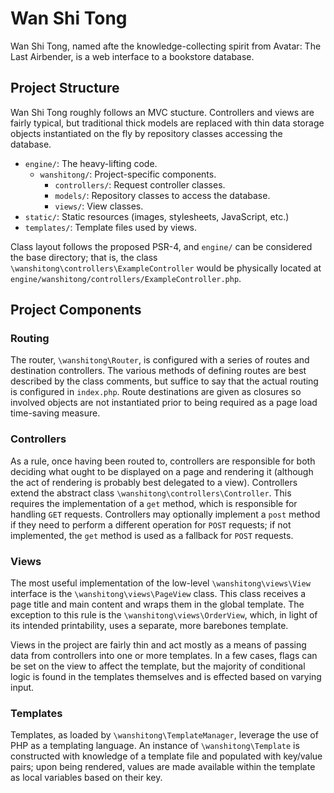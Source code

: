 Wan Shi Tong
============

Wan Shi Tong, named afte the knowledge-collecting spirit from Avatar: The Last
Airbender, is a web interface to a bookstore database.

Project Structure
-----------------

Wan Shi Tong roughly follows an MVC stucture. Controllers and views are fairly
typical, but traditional thick models are replaced with thin data storage
objects instantiated on the fly by repository classes accessing the database.

* `engine/`: The heavy-lifting code.
    * `wanshitong/`: Project-specific components.
        * `controllers/`: Request controller classes.
        * `models/`: Repository classes to access the database.
        * `views/`: View classes.
* `static/`: Static resources (images, stylesheets, JavaScript, etc.)
* `templates/`: Template files used by views.

Class layout follows the proposed PSR-4, and `engine/` can be considered the
base directory; that is, the class `\wanshitong\controllers\ExampleController`
would be physically located at
`engine/wanshitong/controllers/ExampleController.php`.

Project Components
------------------

### Routing

The router, `\wanshitong\Router`, is configured with a series of routes and
destination controllers. The various methods of defining routes are best
described by the class comments, but suffice to say that the actual routing
is configured in `index.php`. Route destinations are given as closures so
involved objects are not instantiated prior to being required as a page load
time-saving measure.

### Controllers

As a rule, once having been routed to, controllers are responsible for both
deciding what ought to be displayed on a page and rendering it (although the
act of rendering is probably best delegated to a view). Controllers extend the
abstract class `\wanshitong\controllers\Controller`. This requires the
implementation of a `get` method, which is responsible for handling `GET`
requests. Controllers may optionally implement a `post` method if they need to
perform a different operation for `POST` requests; if not implemented, the `get`
method is used as a fallback for `POST` requests.

### Views

The most useful implementation of the low-level `\wanshitong\views\View`
interface is the `\wanshitong\views\PageView` class. This class receives a page
title and main content and wraps them in the global template. The exception to
this rule is the `\wanshitong\views\OrderView`, which, in light of its intended
printability, uses a separate, more barebones template.

Views in the project are fairly thin and act mostly as a means of passing data
from controllers into one or more templates. In a few cases, flags can be set on
the view to affect the template, but the majority of conditional logic is found
in the templates themselves and is effected based on varying input.

### Templates ###

Templates, as loaded by `\wanshitong\TemplateManager`, leverage the use of PHP
as a templating language. An instance of `\wanshitong\Template` is constructed
with knowledge of a template file and populated with key/value pairs; upon being
rendered, values are made available within the template as local variables based
on their key.
